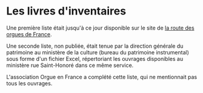 # Les livres d'inventaires

Une première liste était jusqu'à ce jour disponible sur le site de [la route des orgues de France](http://www2.culture.gouv.fr/culture/orgues/documents/inventaires.html).

Une seconde liste, non publiée, était tenue par la direction générale du patrimoine au ministère de la culture (bureau du patrimoine instrumental) sous forme d'un fichier Excel, répertoriant les ouvrages disponibles au ministère rue Saint-Honoré dans ce même service.

L'association Orgue en France a complété cette liste, qui ne mentionnait pas tous les ouvrages.

<Ajouter carte interactive>
<Ajouter liste des ouvrages>
